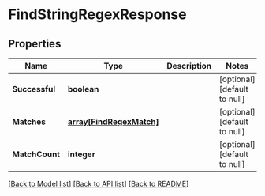 # FindStringRegexResponse

## Properties
Name | Type | Description | Notes
------------ | ------------- | ------------- | -------------
**Successful** | **boolean** |  | [optional] [default to null]
**Matches** | [**array[FindRegexMatch]**](FindRegexMatch.md) |  | [optional] [default to null]
**MatchCount** | **integer** |  | [optional] [default to null]

[[Back to Model list]](../README.md#documentation-for-models) [[Back to API list]](../README.md#documentation-for-api-endpoints) [[Back to README]](../README.md)


